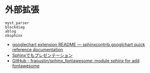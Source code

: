 # 外部拡張

```{toctree}
myst_parser
blockdiag
ablog
nbsphinx
```

- [googlechart extension README — sphinxcontrib.googlchart quick reference documentation](https://pythonhosted.org/sphinxcontrib-googlechart/)
- [Sphinxでもプレゼンテーション](https://zenn.dev/attakei/books/presentation-sphinx)
- [GitHub - fraoustin/sphinx_fontawesome: module sphinx for add fontawesome](https://github.com/fraoustin/sphinx_fontawesome)
